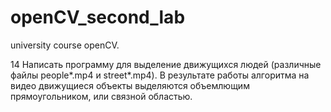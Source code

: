 # openCV_second_lab
university course openCV. 

14 Написать программу для выделение движущихся людей (различные файлы people*.mp4 и
street*.mp4). В результате работы алгоритма на видео движущиеся объекты выделяются
объемлющим прямоугольником, или связной областью.

